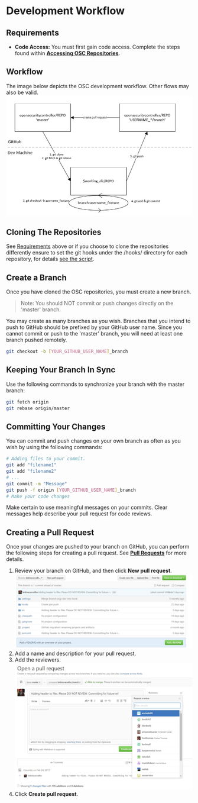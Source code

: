 # Development Workflow

## Requirements

 - **Code Access:**  You must first gain code access. Complete the steps found within **[Accessing OSC Repositories](repo_access.md)**.


## Workflow
The image below depicts the OSC development workflow. Other flows may also be valid.
![](./images/dev_flow.jpg)


## Cloning The Repositories
See [Requirements](https://github.com/opensecuritycontroller/community/blob/master/development/development.md) above or if you choose to clone the repositories differently ensure to set the git hooks under the /hooks/ directory for each repository, for details [see the script](https://github.com/opensecuritycontroller/community/blob/master/development/scripts/clone-repos.sh).

## Create a Branch
Once you have cloned the OSC repositories, you must create a new branch. 
> Note: You should NOT commit or push changes directly on the 'master' branch.

You may create as many branches as you wish. Branches that you intend to push to GitHub should be prefixed by your GitHub user name. Since you cannot commit or push to the 'master' branch, you will need at least one branch pushed remotely. 

```sh
git checkout -b [YOUR_GITHUB_USER_NAME]_branch
```
## Keeping Your Branch In Sync
Use the following commands to synchronize your branch with the master branch:

```sh
git fetch origin
git rebase origin/master
```

## Committing Your Changes
You can commit and push changes on your own branch as often as you wish by using the following commands: 

```sh
# Adding files to your commit.
git add "filename1"
git add "filename2"
# ...
git commit -m "Message"
git push -f origin [YOUR_GITHUB_USER_NAME]_branch
# Make your code changes
```

Make certain to use meaningful messages on your commits. Clear messages help describe your pull request for code reviews.


## Creating a Pull Request
Once your changes are pushed to your branch on GitHub, you can perform the following steps for creating a pull request. See **[Pull Requests](pull_requests.md)** for more details.

1.	Review your branch on GitHub, and then click **New pull request**.
	![](./images/pull_request_1.jpg)
2.	Add a name and description for your pull request.
3.	Add the reviewers.
	![](./images/add_reviewers.jpg)
4.	Click **Create pull request**.


